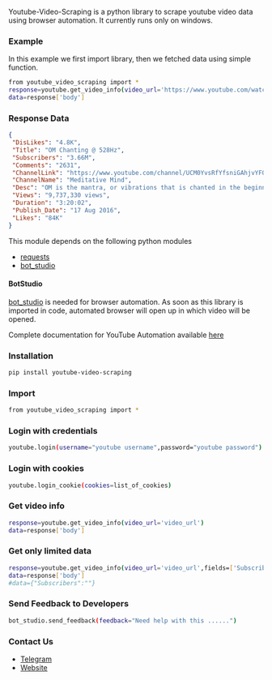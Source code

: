 Youtube-Video-Scraping is a python library to scrape youtube video data using browser automation. 
It currently runs only on windows.

### Example
In this example we first import library, then we fetched data using simple function.
```sh
from youtube_video_scraping import *
response=youtube.get_video_info(video_url='https://www.youtube.com/watch?v=LMmuChXra_M')
data=response['body']

```

### Response Data
```json
{
 "DisLikes": "4.8K", 
 "Title": "OM Chanting @ 528Hz",
 "Subscribers": "3.66M",
 "Comments": "2631",
 "ChannelLink": "https://www.youtube.com/channel/UCM0YvsRfYfsniGAhjvYFOSA",
 "ChannelName": "Meditative Mind",
 "Desc": "OM is the mantra, or vibrations that is chanted in the beginning and end of any Meditation or Yoga ",
 "Views": "9,737,330 views",
 "Duration": "3:20:02",
 "Publish_Date": "17 Aug 2016",
 "Likes": "84K"
}
```

This module depends on the following python modules
* [requests](https://pypi.org/project/requests/)
* [bot_studio](https://pypi.org/project/bot_studio/)

#### BotStudio
[bot_studio](https://pypi.org/project/bot_studio/) is needed for browser automation. As soon as this library is imported in code, automated browser will open up in which video will be opened.

Complete documentation for YouTube Automation available [here](https://youtube-api.datakund.com/en/latest/)

### Installation

```sh
pip install youtube-video-scraping
```

### Import
```sh
from youtube_video_scraping import *
```

### Login with credentials
```sh
youtube.login(username="youtube username",password="youtube password")
```

### Login with cookies
```sh
youtube.login_cookie(cookies=list_of_cookies)
```

### Get video info
```sh
response=youtube.get_video_info(video_url='video_url')
data=response['body']
```

### Get only limited data
```sh
response=youtube.get_video_info(video_url='video_url',fields=['Subscribers'])
data=response['body']
#data={"Subscribers":""}
```

### Send Feedback to Developers
```sh
bot_studio.send_feedback(feedback="Need help with this ......")
```

### Contact Us
* [Telegram](https://t.me/datakund)
* [Website](https://datakund.com)

